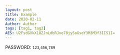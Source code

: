 ```yaml
---
layout: post
title: Example
date: 2020-02-11
Author: Author
tags: [tag1, tag2]
AES: U2FsdGVkX18ZJnLdbRJve78jySoGseY3M3M3f3IIS1I=
---
```


PASSWORD: `123`,`456`,`789`

